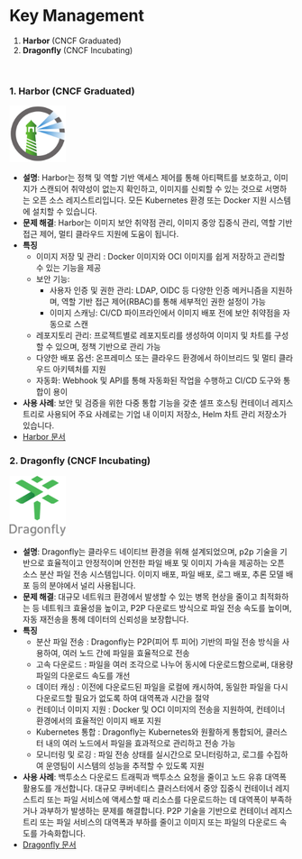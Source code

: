 # Key Management
1. **Harbor** (CNCF Graduated)
2. **Dragonfly** (CNCF Incubating)
<br>


### 1. **Harbor** (CNCF Graduated)  
<img src="./image/harbor.png" alt="" width="100"/>  

   - **설명**: Harbor는 정책 및 역할 기반 액세스 제어를 통해 아티팩트를 보호하고, 이미지가 스캔되어 취약성이 없는지 확인하고, 이미지를 신뢰할 수 있는 것으로 서명하는 오픈 소스 레지스트리입니다. 모든 Kubernetes 환경 또는 Docker 지원 시스템에 설치할 수 있습니다.
   - **문제 해결**: Harbor는 이미지 보안 취약점 관리, 이미지 중앙 집중식 관리, 역할 기반 접근 제어, 멀티 클라우드 지원에 도움이 됩니다. 
   - **특징**  
     - 이미지 저장 및 관리 : Docker 이미지와 OCI 이미지를 쉽게 저장하고 관리할 수 있는 기능을 제공
     - 보안 기능:
       - 사용자 인증 및 권한 관리: LDAP, OIDC 등 다양한 인증 메커니즘을 지원하며, 역할 기반 접근 제어(RBAC)를 통해 세부적인 권한 설정이 가능
       - 이미지 스캐닝: CI/CD 파이프라인에서 이미지 배포 전에 보안 취약점을 자동으로 스캔
     - 레포지토리 관리: 프로젝트별로 레포지토리를 생성하여 이미지 및 차트를 구성할 수 있으며, 정책 기반으로 관리 가능
     - 다양한 배포 옵션: 온프레미스 또는 클라우드 환경에서 하이브리드 및 멀티 클라우드 아키텍처를 지원
     - 자동화: Webhook 및 API를 통해 자동화된 작업을 수행하고 CI/CD 도구와 통합이 용이
   - **사용 사례**: 보안 및 검증을 위한 다중 통합 기능을 갖춘 셀프 호스팅 컨테이너 레지스트리로 사용되어 주요 사례로는 기업 내 이미지 저장소, Helm 차트 관리 저장소가 있습니다. 
   - [Harbor 문서](https://goharbor.io/)

### 2. **Dragonfly** (CNCF Incubating)  
<img src="./image/dragonfly.png" alt="" width="100"/>  

   - **설명**: Dragonfly는 클라우드 네이티브 환경을 위해 설계되었으며, p2p 기술을 기반으로 효율적이고 안정적이며 안전한 파일 배포 및 이미지 가속을 제공하는 오픈 소스 분산 파일 전송 시스템입니다. 이미지 배포, 파일 배포, 로그 배포, 추론 모델 배포 등의 분야에서 널리 사용됩니다.
   - **문제 해결**: 대규모 네트워크 환경에서 발생할 수 있는 병목 현상을 줄이고 최적화하는 등 네트워크 효율성을 높이고, P2P 다운로드 방식으로 파일 전송 속도를 높이며, 자동 재전송을 통헤 데이터의 신뢰성을 보장합니다. 
   - **특징**  
     - 분산 파일 전송 : Dragonfly는 P2P(피어 투 피어) 기반의 파일 전송 방식을 사용하여, 여러 노드 간에 파일을 효율적으로 전송
     - 고속 다운로드 : 파일을 여러 조각으로 나누어 동시에 다운로드함으로써, 대용량 파일의 다운로드 속도를 개선
     - 데이터 캐싱 : 이전에 다운로드된 파일을 로컬에 캐시하여, 동일한 파일을 다시 다운로드할 필요가 없도록 하여 대역폭과 시간을 절약
     - 컨테이너 이미지 지원 : Docker 및 OCI 이미지의 전송을 지원하여, 컨테이너 환경에서의 효율적인 이미지 배포 지원 
     - Kubernetes 통합 : Dragonfly는 Kubernetes와 원활하게 통합되어, 클러스터 내의 여러 노드에서 파일을 효과적으로 관리하고 전송 가능 
     - 모니터링 및 로깅 : 파일 전송 상태를 실시간으로 모니터링하고, 로그를 수집하여 운영팀이 시스템의 성능을 추적할 수 있도록 지원
   - **사용 사례**: 백투소스 다운로드 트래픽과 백투소스 요청을 줄이고 노드 유휴 대역폭 활용도를 개선합니다. 대규모 쿠버네티스 클러스터에서 중앙 집중식 컨테이너 레지스트리 또는 파일 서비스에 액세스할 때 리소스를 다운로드하는 데 대역폭이 부족하거나 과부하가 발생하는 문제를 해결합니다. P2P 기술을 기반으로 컨테이너 레지스트리 또는 파일 서비스의 대역폭과 부하를 줄이고 이미지 또는 파일의 다운로드 속도를 가속화합니다.
   - [Dragonfly 문서](https://d7y.io/docs/next/)
